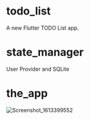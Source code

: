 # todo_list

A new Flutter TODO List app.

# state_manager
User Provider and SQLite

# the_app
![Screenshot_1613399552](https://user-images.githubusercontent.com/62328990/107959129-8ed56900-6fd5-11eb-8b80-a4fa3b6b28df.png)
